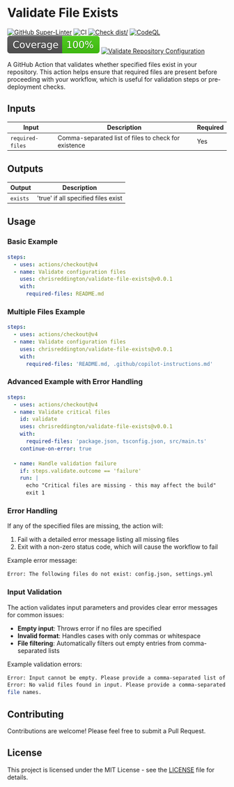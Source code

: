 # Validate File Exists

[![GitHub Super-Linter](https://github.com/chrisreddington/validate-file-exists/actions/workflows/linter.yml/badge.svg)](https://github.com/chrisreddington/validate-file-exists)
![CI](https://github.com/chrisreddington/validate-file-exists/actions/workflows/ci.yml/badge.svg)
[![Check dist/](https://github.com/chrisreddington/validate-file-exists/actions/workflows/check-dist.yml/badge.svg)](https://github.com/chrisreddington/validate-file-exists/actions/workflows/check-dist.yml)
[![CodeQL](https://github.com/chrisreddington/validate-file-exists/actions/workflows/codeql-analysis.yml/badge.svg)](https://github.com/chrisreddington/validate-file-exists/actions/workflows/codeql-analysis.yml)
[![Coverage](./badges/coverage.svg)](./badges/coverage.svg)
[![Validate Repository Configuration](https://github.com/chrisreddington/validate-file-exists/actions/workflows/baseline.yml/badge.svg)](https://github.com/chrisreddington/validate-file-exists/actions/workflows/baseline.yml)

A GitHub Action that validates whether specified files exist in your repository.
This action helps ensure that required files are present before proceeding with
your workflow, which is useful for validation steps or pre-deployment checks.

## Inputs

| Input            | Description                                          | Required |
| ---------------- | ---------------------------------------------------- | -------- |
| `required-files` | Comma-separated list of files to check for existence | Yes      |

## Outputs

| Output   | Description                         |
| -------- | ----------------------------------- |
| `exists` | 'true' if all specified files exist |

## Usage

### Basic Example

```yaml
steps:
  - uses: actions/checkout@v4
  - name: Validate configuration files
    uses: chrisreddington/validate-file-exists@v0.0.1
    with:
      required-files: README.md
```

### Multiple Files Example

```yaml
steps:
  - uses: actions/checkout@v4
  - name: Validate configuration files
    uses: chrisreddington/validate-file-exists@v0.0.1
    with:
      required-files: 'README.md, .github/copilot-instructions.md'
```

### Advanced Example with Error Handling

```yaml
steps:
  - uses: actions/checkout@v4
  - name: Validate critical files
    id: validate
    uses: chrisreddington/validate-file-exists@v0.0.1
    with:
      required-files: 'package.json, tsconfig.json, src/main.ts'
    continue-on-error: true

  - name: Handle validation failure
    if: steps.validate.outcome == 'failure'
    run: |
      echo "Critical files are missing - this may affect the build"
      exit 1
```

### Error Handling

If any of the specified files are missing, the action will:

1. Fail with a detailed error message listing all missing files
1. Exit with a non-zero status code, which will cause the workflow to fail

Example error message:

```bash
Error: The following files do not exist: config.json, settings.yml
```

### Input Validation

The action validates input parameters and provides clear error messages for
common issues:

- **Empty input**: Throws error if no files are specified
- **Invalid format**: Handles cases with only commas or whitespace
- **File filtering**: Automatically filters out empty entries from
  comma-separated lists

Example validation errors:

```bash
Error: Input cannot be empty. Please provide a comma-separated list of files to validate.
Error: No valid files found in input. Please provide a comma-separated list of
file names.
```

## Contributing

Contributions are welcome! Please feel free to submit a Pull Request.

## License

This project is licensed under the MIT License - see the [LICENSE](LICENSE) file
for details.
